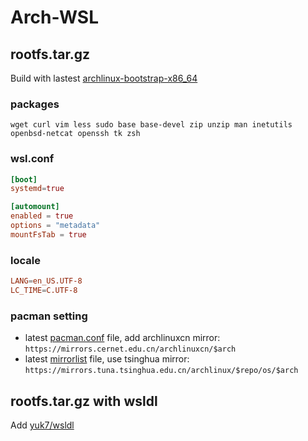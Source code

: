 # Arch-WSL

## rootfs.tar.gz

Build with lastest [archlinux-bootstrap-x86_64](http://mirrors.edge.kernel.org/archlinux/iso/latest/archlinux-bootstrap-x86_64.tar.gz)

### packages

`wget curl vim less sudo base base-devel zip unzip man inetutils openbsd-netcat openssh tk zsh`

### wsl.conf

``` conf
[boot]
systemd=true

[automount]
enabled = true
options = "metadata"
mountFsTab = true
```

### locale

``` conf
LANG=en_US.UTF-8
LC_TIME=C.UTF-8
```

### pacman setting

- latest [pacman.conf](https://gitlab.archlinux.org/archlinux/archiso/-/raw/master/configs/releng/pacman.conf) file, add archlinuxcn mirror: `https://mirrors.cernet.edu.cn/archlinuxcn/$arch`
- latest [mirrorlist](https://archlinux.org/mirrorlist/all/) file, use tsinghua mirror: `https://mirrors.tuna.tsinghua.edu.cn/archlinux/$repo/os/$arch`

## rootfs.tar.gz with wsldl

Add [yuk7/wsldl](https://github.com/yuk7/wsldl/releases/latest/download/icons.zip)
